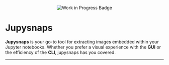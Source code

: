 <p align="center">
  <img src="https://img.shields.io/badge/status-🚧_work_in_progress-orange?style=for-the-badge&logo=github" alt="Work in Progress Badge">
</p>

# Jupysnaps

**Jupysnaps** is your go-to tool for extracting images embedded within your Jupyter notebooks. Whether you prefer a visual experience with the **GUI** or the efficiency of the **CLI**, jupysnaps has you covered.

---

